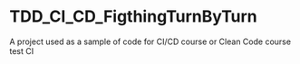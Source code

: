 # TDD_CI_CD_FigthingTurnByTurn
A project used as a sample of code for CI/CD course or Clean Code course
test CI
